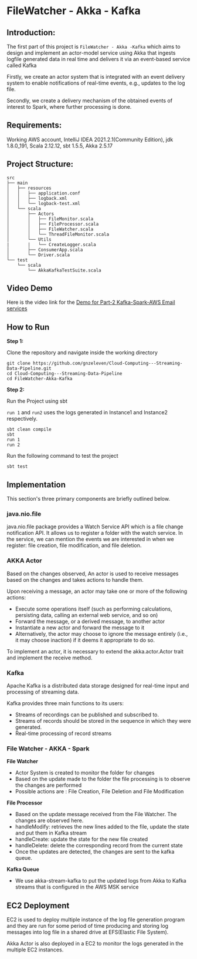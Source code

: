 # FileWatcher - Akka - Kafka

## Introduction:

The first part of this project is `FileWatcher - Akka -Kafka` which aims to design and implement an actor-model service using Akka that ingests logfile generated data in real time and delivers it via an event-based service called Kafka
 
Firstly, we create an actor system that is integrated with an event delivery system to enable notifications of real-time events, e.g., updates to the log file. 

Secondly, we create a delivery mechanism of the obtained events of interest to Spark, where further processing is done.

## Requirements:

Working AWS account, IntelliJ IDEA 2021.2.1(Community Edition), jdk 1.8.0_191, Scala 2.12.12, sbt 1.5.5, Akka 2.5.17

## Project Structure:

```
src
├── main
│   ├── resources
│   │   ├── application.conf
│   │   ├── logback.xml
│   │   └── logback-test.xml
│   └── scala
│       ├── Actors
│       │   ├── FileMonitor.scala
│       │   ├── FileProcessor.scala
│       │   ├── FileWatcher.scala
│       │   └── ThreadFileMonitor.scala
│       └── Utils
|       |   └── CreateLogger.scala
│       ├── ConsumerApp.scala
│       └── Driver.scala
└── test
    └── scala
        └── AkkaKafkaTestSuite.scala
```

## Video Demo
Here is the video link for the [Demo for Part-2 Kafka-Spark-AWS Email services](https://youtu.be/lj0DRL-SwMM)

## How to Run

**Step 1:**

Clone the repository and navigate inside the working directory
```
git clone https://github.com/gnzeleven/Cloud-Computing---Streaming-Data-Pipeline.git
cd Cloud-Computing---Streaming-Data-Pipeline
cd FileWatcher-Akka-Kafka
```

**Step 2:**

Run the Project using sbt

`run 1` and `run2` uses the logs generated in Instance1 and Instance2 respectively.


```
sbt clean compile 
sbt  
run 1  
run 2 
```
Run the following command to test the project

```
sbt test
```

## Implementation

This section's three primary components are briefly outlined below.

### java.nio.file

java.nio.file package provides a Watch Service API which is a file change notification API. It allows us to register a folder with the watch service. 
In the service, we can mention the events we are interested in when we register: file creation, file modification, and file deletion.


### AKKA Actor

Based on the changes observed, An actor is used to receive messages based on the changes and takes actions to handle them. 

Upon receiving a message, an actor may take one or more of the following actions:

- Execute some operations itself (such as performing calculations, persisting data, calling an external web service, and so on)
- Forward the message, or a derived message, to another actor
- Instantiate a new actor and forward the message to it
- Alternatively, the actor may choose to ignore the message entirely (i.e., it may choose inaction) if it deems it appropriate to do so.

To implement an actor, it is necessary to extend the akka.actor.Actor trait and implement the receive method. 


### Kafka

Apache Kafka is a distributed data storage designed for real-time input and processing of streaming data.

Kafka provides three main functions to its users:

- Streams of recordings can be published and subscribed to.
- Streams of records should be stored in the sequence in which they were generated.
- Real-time processing of record streams


### File Watcher - AKKA - Spark

**File Watcher**

- Actor System is created to monitor the folder for changes
- Based on the update made to the folder the file processing is to observe the changes are performed
- Possible actions are : File Creation, File Deletion and File Modification

**File Processor**

- Based on the update message received from the File Watcher. The changes are observed here.
- handleModify: retrieves the new lines added to the file, update the state and put them in Kafka stream
- handleCreate: update the state for the new file created
- handleDelete: delete the corresponding record from the current state
- Once the updates are detected, the changes are sent to the kafka queue.

**Kafka Queue**
- We use akka-stream-kafka to put the updated logs from Akka to Kafka streams that is configured in the AWS MSK service

## EC2 Deployment

EC2 is used to deploy multiple instance of the log file generation program and they are run for some period of time producing and storing log messages into log file in a shared drive at EFS(Elastic File System). 

Akka Actor is also deployed in a EC2 to monitor the logs generated in the multiple EC2 instances.

